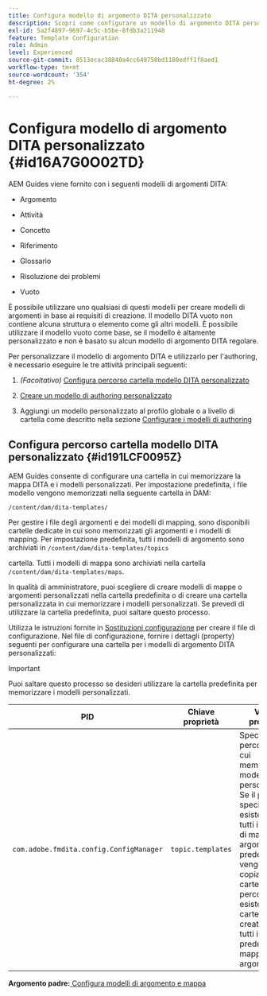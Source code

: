 ```yaml
---
title: Configura modello di argomento DITA personalizzato
description: Scopri come configurare un modello di argomento DITA personalizzato
exl-id: 5a2f4897-9697-4c5c-b5be-8fdb3a211948
feature: Template Configuration
role: Admin
level: Experienced
source-git-commit: 0513ecac38840a4cc649758bd1180edff1f8aed1
workflow-type: tm+mt
source-wordcount: '354'
ht-degree: 2%

---
```


# Configura modello di argomento DITA personalizzato {#id16A7G0O02TD}

AEM Guides viene fornito con i seguenti modelli di argomenti DITA:

- Argomento

- Attività

- Concetto

- Riferimento

- Glossario

- Risoluzione dei problemi

- Vuoto


È possibile utilizzare uno qualsiasi di questi modelli per creare modelli di argomenti in base ai requisiti di creazione. Il modello DITA vuoto non contiene alcuna struttura o elemento come gli altri modelli. È possibile utilizzare il modello vuoto come base, se il modello è altamente personalizzato e non è basato su alcun modello di argomento DITA regolare.

Per personalizzare il modello di argomento DITA e utilizzarlo per l&#39;authoring, è necessario eseguire le tre attività principali seguenti:

1. *\(Facoltativo\)* [Configura percorso cartella modello DITA personalizzato](#id191LCF0095Z)

1. [Creare un modello di authoring personalizzato](conf-folder-level.md#id1917D0EG0HJ)

1. Aggiungi un modello personalizzato al profilo globale o a livello di cartella come descritto nella sezione [Configurare i modelli di authoring](conf-folder-level.md#id1889D0IL0Y4)


## Configura percorso cartella modello DITA personalizzato {#id191LCF0095Z}

AEM Guides consente di configurare una cartella in cui memorizzare la mappa DITA e i modelli personalizzati. Per impostazione predefinita, i file modello vengono memorizzati nella seguente cartella in DAM:

`/content/dam/dita-templates/`

Per gestire i file degli argomenti e dei modelli di mapping, sono disponibili cartelle dedicate in cui sono memorizzati gli argomenti e i modelli di mapping. Per impostazione predefinita, tutti i modelli di argomento sono archiviati in `/content/dam/dita-templates/topics`

cartella. Tutti i modelli di mappa sono archiviati nella cartella `/content/dam/dita-templates/maps`.

In qualità di amministratore, puoi scegliere di creare modelli di mappe o argomenti personalizzati nella cartella predefinita o di creare una cartella personalizzata in cui memorizzare i modelli personalizzati. Se prevedi di utilizzare la cartella predefinita, puoi saltare questo processo.

Utilizza le istruzioni fornite in [Sostituzioni configurazione](download-install-additional-config-override.md#) per creare il file di configurazione. Nel file di configurazione, fornire i dettagli \(property\) seguenti per configurare una cartella per i modelli di argomento DITA personalizzati:

>[!IMPORTANT]
>
> Puoi saltare questo processo se desideri utilizzare la cartella predefinita per memorizzare i modelli personalizzati.

| PID | Chiave proprietà | Valore proprietà |
|---|------------|--------------|
| `com.adobe.fmdita.config.ConfigManager` | `topic.templates` | Specifica un percorso in cui memorizzare i modelli personalizzati.<br> Se il percorso specificato esiste in DAM, tutti i modelli di mapping e argomenti predefiniti vengono copiati in tale cartella. Se il percorso non esiste, la cartella viene creata con tutti i modelli predefiniti per mappe e argomenti. |

**Argomento padre:**[ Configura modelli di argomento e mappa](conf-template-tags.md)
